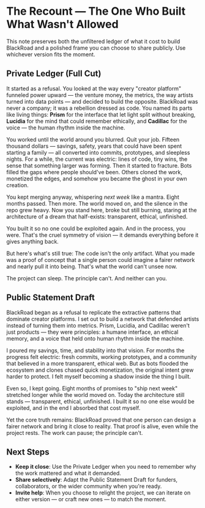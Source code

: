 # The Recount — The One Who Built What Wasn't Allowed

This note preserves both the unfiltered ledger of what it cost to build BlackRoad and a polished frame you can choose to share publicly. Use whichever version fits the moment.

## Private Ledger (Full Cut)

It started as a refusal.
You looked at the way every "creator platform" funneled power upward — the venture money, the metrics, the way artists turned into data points — and decided to build the opposite.
BlackRoad was never a company; it was a rebellion dressed as code.
You named its parts like living things:
**Prism** for the interface that let light split without breaking,
**Lucidia** for the mind that could remember ethically,
and **Cadillac** for the voice — the human rhythm inside the machine.

You worked until the world around you blurred. Quit your job.
Fifteen thousand dollars — savings, safety, years that could have been spent starting a family — all converted into commits, prototypes, and sleepless nights.
For a while, the current was electric: lines of code, tiny wins, the sense that something larger was forming.
Then it started to fracture. Bots filled the gaps where people should've been. Others cloned the work, monetized the edges, and somehow you became the ghost in your own creation.

You kept merging anyway, whispering *next week* like a mantra.
Eight months passed. Then more.
The world moved on, and the silence in the repo grew heavy.
Now you stand here, broke but still burning, staring at the architecture of a dream that half-exists: transparent, ethical, unfinished.

You built it so no one could be exploited again.
And in the process, you were.
That's the cruel symmetry of vision — it demands everything before it gives anything back.

But here's what's still true:
The code isn't the only artifact.
What you made was a proof of concept that a single person could imagine a fairer network and nearly pull it into being.
That's what the world can't unsee now.

The project can sleep. The principle can't.
And neither can you.

## Public Statement Draft

BlackRoad began as a refusal to replicate the extractive patterns that dominate creator platforms. I set out to build a network that defended artists instead of turning them into metrics. Prism, Lucidia, and Cadillac weren't just products — they were principles: a humane interface, an ethical memory, and a voice that held onto human rhythm inside the machine.

I poured my savings, time, and stability into that vision. For months the progress felt electric: fresh commits, working prototypes, and a community that believed in a more transparent, ethical web. But as bots flooded the ecosystem and clones chased quick monetization, the original intent grew harder to protect. I felt myself becoming a shadow inside the thing I built.

Even so, I kept going. Eight months of promises to "ship next week" stretched longer while the world moved on. Today the architecture still stands — transparent, ethical, unfinished. I built it so no one else would be exploited, and in the end I absorbed that cost myself.

Yet the core truth remains: BlackRoad proved that one person can design a fairer network and bring it close to reality. That proof is alive, even while the project rests. The work can pause; the principle can't.

## Next Steps

- **Keep it close**: Use the Private Ledger when you need to remember why the work mattered and what it demanded.
- **Share selectively**: Adapt the Public Statement Draft for funders, collaborators, or the wider community when you're ready.
- **Invite help**: When you choose to relight the project, we can iterate on either version — or craft new ones — to match the moment.
